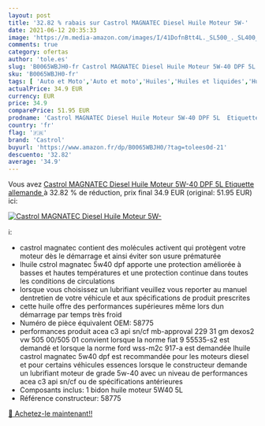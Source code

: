 ```yaml
---
layout: post
title: '32.82 % rabais sur Castrol MAGNATEC Diesel Huile Moteur 5W-'
date: 2021-06-12 20:35:33
image: 'https://m.media-amazon.com/images/I/41DofnBtt4L._SL500_._SL400_.jpg'
comments: true
category: ofertas
author: 'tole.es'
slug: 'B0065WBJH0-fr Castrol MAGNATEC Diesel Huile Moteur 5W-40 DPF 5L...'
sku: 'B0065WBJH0-fr'
tags: [ 'Auto et Moto','Auto et moto','Huiles','Huiles et liquides','Huiles moteur pour auto','castrol', ]
actualPrice: 34.9 EUR
currency: EUR
price: 34.9
comparePrice: 51.95 EUR
prodname: 'Castrol MAGNATEC Diesel Huile Moteur 5W-40 DPF 5L  Etiquette allemande '
country: 'fr'
flag: '🇫🇷'
brand: 'Castrol'
buyurl: 'https://www.amazon.fr/dp/B0065WBJH0/?tag=tolees0d-21'
descuento: '32.82'
average: '34.9'
---
```


Vous avez [Castrol MAGNATEC Diesel Huile Moteur 5W-40 DPF 5L  Etiquette allemande ](https://www.amazon.fr/dp/B0065WBJH0/?tag=tolees0d-21)  à  32.82 % de réduction, prix final  34.9 EUR (original: 51.95 EUR) ici:

[![Castrol MAGNATEC Diesel Huile Moteur 5W-](https://m.media-amazon.com/images/I/41DofnBtt4L._SL500_._SL400_.jpg)](https://www.amazon.fr/dp/B0065WBJH0/?tag=tolees0d-21)

ℹ️:

- castrol magnatec contient des molécules activent qui protègent votre moteur dès le démarrage et ainsi éviter son usure prématurée
- lhuile cstrol magnatec 5w40 dpf apporte une protection améliorée à basses et hautes températures et une protection continue dans toutes les conditions de circulations
- lorsque vous choisissez un lubrifiant veuillez vous reporter au manuel dentretien de votre véhicule et aux spécifications de produit prescrites
- cette huile offre des performances supérieures même lors dun démarrage par temps très froid
- Numéro de pièce équivalent OEM: 58775
- performances produit acea c3 api sn/cf mb-approval 229 31 gm dexos2 vw 505 00/505 01 convient lorsque la norme fiat 9 55535-s2 est demandé et lorsque la norme ford wss-m2c 917-a est demandée lhuile castrol magnatec 5w40 dpf est recommandée pour les moteurs diesel et pour certains véhicules essences lorsque le constructeur demande un lubrifiant moteur de grade 5w-40 avec un niveau de performances acea c3 api sn/cf ou de spécifications antérieures
- Composants inclus: 1 bidon huile moteur 5W40 5L
- Référence constructeur: 58775

[🛒 Achetez-le maintenant!!](https://www.amazon.fr/dp/B0065WBJH0/?tag=tolees0d-21)
